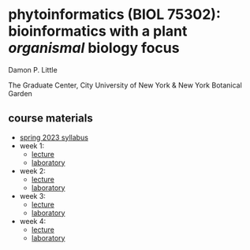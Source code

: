 # phytoinformatics (BIOL 75302): bioinformatics with a plant *organismal* biology focus

Damon P. Little

The Graduate Center, City University of New York & New York Botanical Garden


## course materials

* [spring 2023 syllabus](phytoinformatics2023-syllabus.pdf)
* week 1: 
   * [lecture](phytoinformatics2023-week01.pdf)
   * [laboratory](phytoinformatics2023-lab01.pdf)
* week 2: 
   * [lecture](phytoinformatics2023-week02.pdf)
   * [laboratory](phytoinformatics2023-lab02.pdf)
* week 3: 
   * [lecture](phytoinformatics2023-week03.pdf)
   * [laboratory](phytoinformatics2023-lab03.pdf)
* week 4: 
   * [lecture](phytoinformatics2023-week04.pdf)
   * [laboratory](phytoinformatics2023-lab04.pdf)
